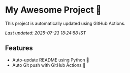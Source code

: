 # My Awesome Project 🚀

This project is automatically updated using GitHub Actions.

_Last updated: 2025-07-23 18:24:58 IST_

## Features
- Auto-update README using Python 🐍
- Auto Git push with GitHub Actions 🤖

